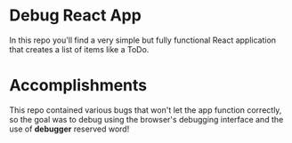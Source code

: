 # Debug React App
In this repo you'll find a very simple but fully functional React application that creates a list of items like a ToDo.

# Accomplishments
This repo contained various bugs that won't let the app function correctly, so the goal was to debug using the browser's debugging interface and the use of <strong>debugger</strong> reserved word!
